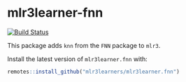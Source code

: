 # mlr3learner-fnn
[![Build Status](https://travis-ci.org/mlr3learners/mlr3learner-fnn.svg?branch=master)](https://travis-ci.org//mlr3learners/mlr3learner-fnn)

This package adds `knn` from the `FNN` package to `mlr3`.

Install the latest version of `mlr3learner.fnn` with:

```r
remotes::install_github("mlr3learners/mlr3learner.fnn")
```